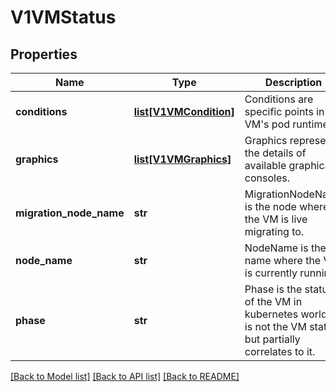 # V1VMStatus

## Properties
Name | Type | Description | Notes
------------ | ------------- | ------------- | -------------
**conditions** | [**list[V1VMCondition]**](V1VMCondition.md) | Conditions are specific points in VM&#39;s pod runtime. | [optional] 
**graphics** | [**list[V1VMGraphics]**](V1VMGraphics.md) | Graphics represent the details of available graphical consoles. | [optional] 
**migration_node_name** | **str** | MigrationNodeName is the node where the VM is live migrating to. | [optional] 
**node_name** | **str** | NodeName is the name where the VM is currently running. | [optional] 
**phase** | **str** | Phase is the status of the VM in kubernetes world. It is not the VM status, but partially correlates to it. | [optional] 

[[Back to Model list]](../README.md#documentation-for-models) [[Back to API list]](../README.md#documentation-for-api-endpoints) [[Back to README]](../README.md)


